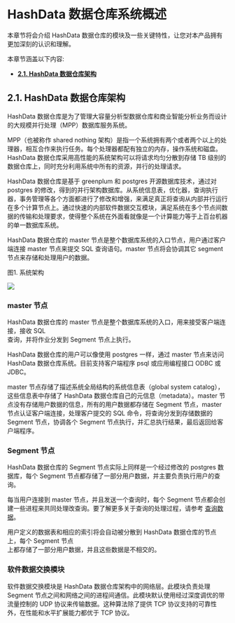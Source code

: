 # HashData 数据仓库系统概述

本章节将会介绍 HashData 数据仓库的模块及一些关键特性，让您对本产品拥有更加深刻的认识和理解。

本章节涵盖以下内容:

* [**2.1. HashData 数据仓库架构**](#21-hashdata-数据仓库架构)

## 2.1. HashData 数据仓库架构

HashData 数据仓库是为了管理大容量分析型数据仓库和商业智能分析业务而设计的大规模并行处理（MPP）数据库服务系统。

MPP（也被称作 shared nothing 架构）是指一个系统拥有两个或者两个以上的处理器，相互合作来执行任务。每个处理器都配有独立的内存，操作系统和磁盘。HashData 数据仓库采用高性能的系统架构可以将请求均匀分散到存储 TB 级别的数据仓库上，同时充分利用系统中所有的资源，并行的处理请求。

HashData 数据仓库是基于 greenplum 和 postgres 开源数据库技术，通过对 postgres 的修改，得到的并行架构数据库。从系统信息表，优化器，查询执行器，事务管理等各个方面都进行了修改和增强，来满足真正将查询从内部并行运行在多个计算节点上。通过快速的内部软件数据交互模块，满足系统在多个节点间数据的传输和处理要求，使得整个系统在外面看就像是一个计算能力等于上百台机器的单一数据库系统。

HashData 数据仓库的 master 节点是整个数据库系统的入口节点，用户通过客户端连接 master 节点来提交 SQL 查询语句。master 节点将会协调其它 segment 节点来存储和处理用户的数据。

图1. 系统架构

![](/assets/figure-1-architecture.jpg)

### master 节点

HashData 数据仓库的 master 节点是整个数据库系统的入口，用来接受客户端连接，接收 SQL  
查询，并将作业分发到 Segment 节点上执行。

HashData 数据仓库的用户可以像使用 postgres 一样，通过 master 节点来访问 HashData 数据仓库系统。目前支持客户端程序 psql 或应用编程接口 ODBC 或 JDBC。

master 节点存储了描述系统全局结构的系统信息表（global system catalog），这些信息表中存储了 HashData 数据仓库自己的元信息（metadata）。master 节点没有存储用户数据的信息，所有的用户数据都存储在 Segment 节点，master 节点认证客户端连接，处理客户提交的 SQL 命令，将查询分发到存储数据的 Segment 节点，协调各个 Segment 节点执行，并汇总执行结果，最后返回给客户端程序。

### Segment 节点

HashData 数据仓库的 Segment 节点实际上同样是一个经过修改的 postgres 数据库，每个 Segment 节点都存储了一部分用户数据，并主要负责执行用户的查询。

每当用户连接到 master 节点，并且发送一个查询时，每个 Segment 节点都会创建一些进程来共同处理改查询。要了解更多关于查询的处理过程，请参考 [查询数据]()。

用户定义的数据表和相应的索引将会自动被分散到 HashData 数据仓库的节点上，每个 Segment 节点  
上都存储了一部分用户数据，并且这些数据是不相交的。

### 软件数据交换模块

软件数据交换模块是 HashData 数据仓库架构中的网络层。此模块负责处理 Segment 节点之间和网络之间的进程间通信。此模块默认使用经过深度调优的带流量控制的 UDP 协议来传输数据。这种算法除了提供 TCP 协议支持的可靠性外，在性能和水平扩展能力都优于 TCP 协议。

